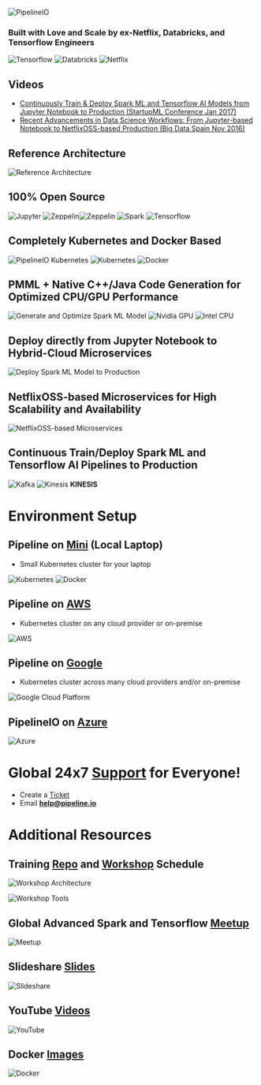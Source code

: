 ![PipelineIO](http://pipeline.io/images/pipeline-io-logo-shadow-210x186.png)

### Built with Love and Scale by ex-Netflix, Databricks, and Tensorflow Engineers
![Tensorflow](http://pipeline.io/images/tensorflow-logo-150x128.png)
![Databricks](http://pipeline.io/images/databricks-logo-350x69.png) 
![Netflix](http://pipeline.io/images/netflixoss-logo-white-295x55.png) 

## Videos
* [Continuously Train & Deploy Spark ML and Tensorflow AI Models from Jupyter Notebook to Production (StartupML Conference Jan 2017)](https://www.youtube.com/embed/swiPWUxBvSc)
* [Recent Advancements in Data Science Workflows: From Jupyter-based Notebook to NetflixOSS-based Production (Big Data Spain Nov 2016)](https://www.youtube.com/embed/QPI_RtIrO7g)

## Reference Architecture
![Reference Architecture](http://advancedspark.com/img/architecture-overview-768x563.png)

## 100% Open Source
![Jupyter](http://pipeline.io/images/jupyter-logo-105x106.png) 
![Zeppelin](http://pipeline.io/images/zeppelin-logo-wide-48x50.png)![Zeppelin](http://pipeline.io/images/zeppelin-logo-wide-110x50.png) 
![Spark](http://pipeline.io/images/spark-logo-150x78.png) 
![Tensorflow](http://pipeline.io/images/tensorflow-logo-150x128.png)

## Completely Kubernetes and Docker Based
![PipelineIO Kubernetes](https://s3.amazonaws.com/fluxcapacitor.com/img/weavescope-pipelineio.png)
![Kubernetes](http://pipeline.io/images/kubernetes-logo-200x171.png) 
![Docker](http://pipeline.io/images/docker-logo-150x126.png)

## PMML + Native C++/Java Code Generation for Optimized CPU/GPU Performance
![Generate and Optimize Spark ML Model](https://s3.amazonaws.com/fluxcapacitor.com/img/ml-model-generating-and-optimizing.png) 
![Nvidia GPU](http://pipeline.io/images/nvidia-cuda-338x181.png) ![Intel CPU](http://pipeline.io/images/intel-logo-250x165.png)

## Deploy directly from Jupyter Notebook to Hybrid-Cloud Microservices
![Deploy Spark ML Model to Production](https://s3.amazonaws.com/fluxcapacitor.com/img/deploy-ml-model-to-production.png)

## NetflixOSS-based Microservices for High Scalability and Availability
![NetflixOSS-based Microservices](http://pipeline.io/images/hystrix-example-600x306.png)

## Continuous Train/Deploy Spark ML and Tensorflow AI Pipelines to Production
![Kafka](http://pipeline.io/images/kafka-logo-wide-219x98.png) ![Kinesis](http://pipeline.io/images/kinesis-logo-110x110.png) **KINESIS**

# Environment Setup
## Pipeline on [Mini](https://github.com/fluxcapacitor/pipeline/wiki/Setup-Pipeline-Mini) (Local Laptop)
* Small Kubernetes cluster for your laptop

![Kubernetes](http://pipeline.io/images/kubernetes-logo-200x171.png) ![Docker](http://pipeline.io/images/docker-logo-150x126.png)

## Pipeline on [AWS](https://github.com/fluxcapacitor/pipeline/wiki/Setup-Pipeline-AWS)
* Kubernetes cluster on any cloud provider or on-premise

![AWS](http://pipeline.io/images/aws-logo-185x73.png)

## Pipeline on [Google](https://github.com/fluxcapacitor/pipeline/wiki/Setup-Pipeline-Google)
* Kubernetes cluster across many cloud providers and/or on-premise

![Google Cloud Platform](http://pipeline.io/images/gce-logo-190x90.png)

## PipelineIO on [Azure](Setup-Pipeline-Azure)

![Azure](http://pipeline.io/images/azure-logo-200x103.png)

# Global 24x7 [Support](http://pipelineio.zendesk.com) for Everyone!
* Create a [Ticket](http://pipelineio.zendesk.com)
* Email **help@pipeline.io**

# Additional Resources
## Training [Repo](https://github.com/fluxcapacitor/pipeline-training/wiki) and [Workshop](http://pipeline.io#upcoming-workshops) Schedule

![Workshop Architecture](http://pipeline.io/images/architecture-overview-645x473.png)

![Workshop Tools](http://pipeline.io/images/pancake-stack-645x363.png)

## Global Advanced Spark and Tensorflow [Meetup](http://www.meetup.com/Advanced-Spark-and-TensorFlow-Meetup/)

![Meetup](http://pipeline.io/images/meetup-442x300.png)

## Slideshare [Slides](http://www.slideshare.net/cfregly)

![Slideshare](http://advancedspark.com/img/slideshare.png)

## YouTube [Videos](https://www.youtube.com/playlist?list=PL7pBcJ870QHeNRBXdKirc4fdtbtbB5Xy-)

![YouTube](http://advancedspark.com/img/youtube-300x134.png)

## Docker [Images](https://hub.docker.com/u/fluxcapacitor)

![Docker](http://pipeline.io/images/docker-logo-150x126.png)
